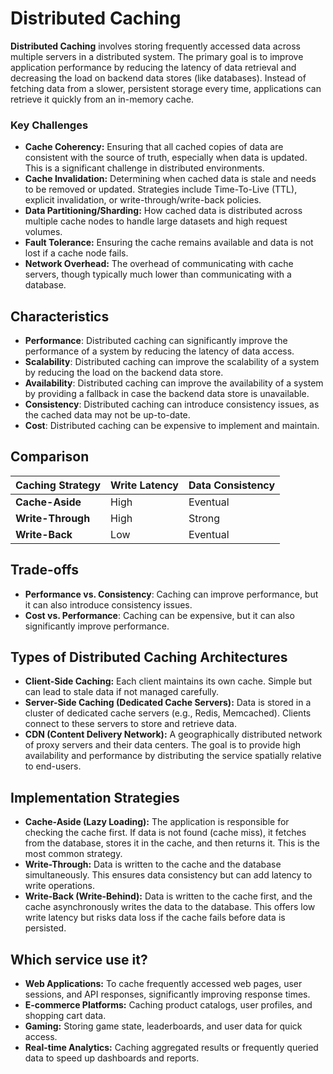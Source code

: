 # Distributed Caching



**Distributed Caching** involves storing frequently accessed data across multiple servers in a distributed system. The primary goal is to improve application performance by reducing the latency of data retrieval and decreasing the load on backend data stores (like databases). Instead of fetching data from a slower, persistent storage every time, applications can retrieve it quickly from an in-memory cache.

### Key Challenges

-   **Cache Coherency:** Ensuring that all cached copies of data are consistent with the source of truth, especially when data is updated. This is a significant challenge in distributed environments.
-   **Cache Invalidation:** Determining when cached data is stale and needs to be removed or updated. Strategies include Time-To-Live (TTL), explicit invalidation, or write-through/write-back policies.
-   **Data Partitioning/Sharding:** How cached data is distributed across multiple cache nodes to handle large datasets and high request volumes.
-   **Fault Tolerance:** Ensuring the cache remains available and data is not lost if a cache node fails.
-   **Network Overhead:** The overhead of communicating with cache servers, though typically much lower than communicating with a database.

## Characteristics

- **Performance**: Distributed caching can significantly improve the performance of a system by reducing the latency of data access.
- **Scalability**: Distributed caching can improve the scalability of a system by reducing the load on the backend data store.
- **Availability**: Distributed caching can improve the availability of a system by providing a fallback in case the backend data store is unavailable.
- **Consistency**: Distributed caching can introduce consistency issues, as the cached data may not be up-to-date.
- **Cost**: Distributed caching can be expensive to implement and maintain.

## Comparison

| Caching Strategy | Write Latency | Data Consistency |
|---|---|---|
| **Cache-Aside** | High | Eventual |
| **Write-Through** | High | Strong |
| **Write-Back** | Low | Eventual |

## Trade-offs

- **Performance vs. Consistency**: Caching can improve performance, but it can also introduce consistency issues.
- **Cost vs. Performance**: Caching can be expensive, but it can also significantly improve performance.

## Types of Distributed Caching Architectures

-   **Client-Side Caching:** Each client maintains its own cache. Simple but can lead to stale data if not managed carefully.
-   **Server-Side Caching (Dedicated Cache Servers):** Data is stored in a cluster of dedicated cache servers (e.g., Redis, Memcached). Clients connect to these servers to store and retrieve data.
-   **CDN (Content Delivery Network):** A geographically distributed network of proxy servers and their data centers. The goal is to provide high availability and performance by distributing the service spatially relative to end-users.

## Implementation Strategies

-   **Cache-Aside (Lazy Loading):** The application is responsible for checking the cache first. If data is not found (cache miss), it fetches from the database, stores it in the cache, and then returns it. This is the most common strategy.
-   **Write-Through:** Data is written to the cache and the database simultaneously. This ensures data consistency but can add latency to write operations.
-   **Write-Back (Write-Behind):** Data is written to the cache first, and the cache asynchronously writes the data to the database. This offers low write latency but risks data loss if the cache fails before data is persisted.

## Which service use it?

-   **Web Applications:** To cache frequently accessed web pages, user sessions, and API responses, significantly improving response times.
-   **E-commerce Platforms:** Caching product catalogs, user profiles, and shopping cart data.
-   **Gaming:** Storing game state, leaderboards, and user data for quick access.
-   **Real-time Analytics:** Caching aggregated results or frequently queried data to speed up dashboards and reports.

